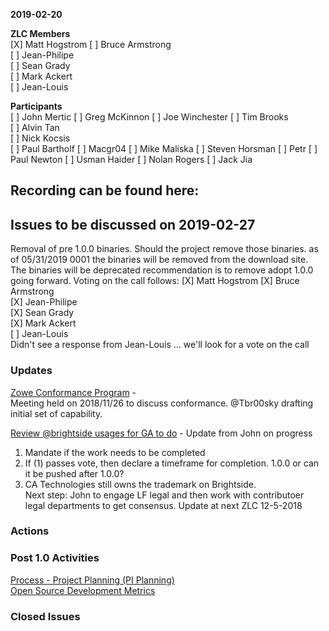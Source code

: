 __2019-02-20__

**ZLC Members**  
[X] Matt Hogstrom
[ ] Bruce Armstrong  
[ ] Jean-Philipe  
[ ] Sean Grady  
[ ] Mark Ackert  
[ ] Jean-Louis  
    
**Participants**  
[ ] John Mertic
[ ] Greg McKinnon
[ ] Joe Winchester
[ ] Tim Brooks  
[ ] Alvin Tan  
[ ] Nick Kocsis  
[ ] Paul Bartholf
[ ] Macgr04
[ ] Mike Maliska
[ ] Steven Horsman
[ ] Petr
[ ] Paul Newton
[ ] Usman Haider
[ ] Nolan Rogers
[ ] Jack Jia
  
## Recording can be found here:  


## Issues to be discussed on 2019-02-27

Removal of pre 1.0.0 binaries.  Should the project remove those binaries.  as of 05/31/2019 0001 the binaries will be removed from the download site.  The binaries will be deprecated recommendation is to remove adopt 1.0.0 going forward.
Voting on the call follows:
  [X] Matt Hogstrom
  [X] Bruce Armstrong  
  [X] Jean-Philipe  
  [X] Sean Grady  
  [X] Mark Ackert  
  [ ] Jean-Louis  
Didn't see a response from Jean-Louis ... we'll look for a vote on the call


### Updates    
[Zowe Conformance Program](https://github.com/zowe/zlc/issues/52)  -   
Meeting held on 2018/11/26 to discuss conformance.  @Tbr00sky drafting initial set of capability.
  
[Review @brightside usages for GA to do](https://github.com/zowe/zlc/issues/28) - Update from John on progress  
  1.  Mandate if the work needs to be completed  
  2.  If (1) passes vote, then declare a timeframe for completion. 1.0.0 or can it be pushed after 1.0.0?  
  3.  CA Technologies still owns the trademark on Brightside.  
  Next step: John to engage LF legal and then work with contributoer legal departments to get consensus.  Update at next ZLC 12-5-2018  

### Actions  

### Post 1.0 Activities  
[Process - Project Planning (PI Planning)](https://github.com/zowe/zlc/issues/40)  
[Open Source Development Metrics](https://github.com/zowe/zlc/issues/3)  

### Closed Issues
